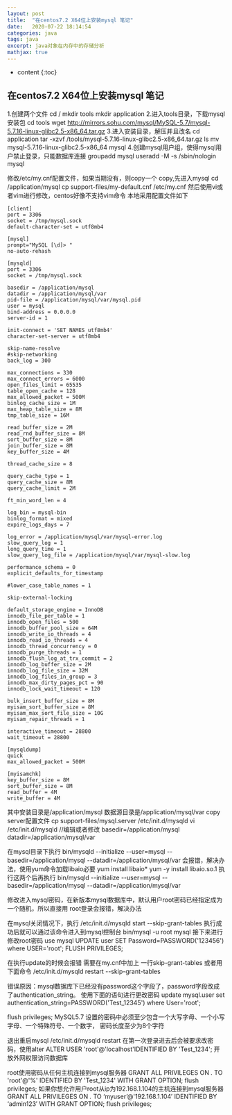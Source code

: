 ```yaml
---
layout: post
title:  "在centos7.2 X64位上安装mysql 笔记"
date:   2020-07-22 18:14:54
categories: java
tags: java
excerpt: java对象在内存中的存储分析
mathjax: true
---
```


* content
{:toc}

## 在centos7.2 X64位上安装mysql 笔记

1.创建两个文件
cd /
mkdir tools
mkdir application
2.进入tools目录，下载mysql安装包
cd tools
wget http://mirrors.sohu.com/mysql/MySQL-5.7/mysql-5.7.16-linux-glibc2.5-x86_64.tar.gz
3.进入安装目录，解压并且改名
cd application
tar -xzvf /tools/mysql-5.7.16-linux-glibc2.5-x86_64.tar.gz
ls
mv mysql-5.7.16-linux-glibc2.5-x86_64 mysql
4.创建mysql用户组，使得mysql用户禁止登录，只能数据库连接
groupadd mysql
useradd -M -s /sbin/nologin  mysql

修改/etc/my.cnf配置文件，如果当期没有，则copy一个
copy,先进入mysql
cd /application/mysql
cp support-files/my-default.cnf  /etc/my.cnf
然后使用vi或者vim进行修改，centos好像不支持vim命令
本地采用配置文件如下

```
[client]
port = 3306
socket = /tmp/mysql.sock
default-character-set = utf8mb4

[mysql]
prompt="MySQL [\d]> "
no-auto-rehash

[mysqld]
port = 3306
socket = /tmp/mysql.sock

basedir = /application/mysql
datadir = /application/mysql/var
pid-file = /application/mysql/var/mysql.pid
user = mysql
bind-address = 0.0.0.0
server-id = 1

init-connect = 'SET NAMES utf8mb4'
character-set-server = utf8mb4

skip-name-resolve
#skip-networking
back_log = 300

max_connections = 330
max_connect_errors = 6000
open_files_limit = 65535
table_open_cache = 128
max_allowed_packet = 500M
binlog_cache_size = 1M
max_heap_table_size = 8M
tmp_table_size = 16M

read_buffer_size = 2M
read_rnd_buffer_size = 8M
sort_buffer_size = 8M
join_buffer_size = 8M
key_buffer_size = 4M

thread_cache_size = 8

query_cache_type = 1
query_cache_size = 8M
query_cache_limit = 2M

ft_min_word_len = 4

log_bin = mysql-bin
binlog_format = mixed
expire_logs_days = 7

log_error = /application/mysql/var/mysql-error.log
slow_query_log = 1
long_query_time = 1
slow_query_log_file = /application/mysql/var/mysql-slow.log

performance_schema = 0
explicit_defaults_for_timestamp

#lower_case_table_names = 1

skip-external-locking

default_storage_engine = InnoDB
innodb_file_per_table = 1
innodb_open_files = 500
innodb_buffer_pool_size = 64M
innodb_write_io_threads = 4
innodb_read_io_threads = 4
innodb_thread_concurrency = 0
innodb_purge_threads = 1
innodb_flush_log_at_trx_commit = 2
innodb_log_buffer_size = 2M
innodb_log_file_size = 32M
innodb_log_files_in_group = 3
innodb_max_dirty_pages_pct = 90
innodb_lock_wait_timeout = 120

bulk_insert_buffer_size = 8M
myisam_sort_buffer_size = 8M
myisam_max_sort_file_size = 10G
myisam_repair_threads = 1

interactive_timeout = 28800
wait_timeout = 28800

[mysqldump]
quick
max_allowed_packet = 500M

[myisamchk]
key_buffer_size = 8M
sort_buffer_size = 8M
read_buffer = 4M
write_buffer = 4M
```

其中安装目录是/application/mysql 数据源目录是/application/mysql/var
copy server配置文件
cp support-files/mysql.server /etc/init.d/mysqld
vi /etc/init.d/mysqld   //编辑或者修改
basedir=/application/mysql 
datadir=/application/mysql/var

在mysql目录下执行
bin/mysqld --initialize --user=mysql --basedir=/application/mysql --datadir=/application/mysql/var
会报错，解决办法，使用yum命令加载libaio必要
yum install libaio*
yum -y install libaio.so.1
执行这两个后再执行
bin/mysqld --initialize --user=mysql --basedir=/application/mysql --datadir=/application/mysql/var


修改进入mysql密码，在新版本mysql数据库中，默认用户root密码已经指定成为一个随机，所以直接用
root登录会报错，解决办法

在mysql关闭情况下，执行
/etc/init.d/mysqld start --skip-grant-tables
执行成功后就可以通过该命令进入到mysql控制台
bin/mysql -u root mysql
接下来进行修改root密码
use mysql
UPDATE user SET Password=PASSWORD('123456') where USER='root';
FLUSH PRIVILEGES;


在执行update的时候会报错
需要在my.cnf中加上 一行skip-grant-tables 或者用下面命令
/etc/init.d/mysqld restart --skip-grant-tables

错误原因：mysql数据库下已经没有password这个字段了，password字段改成了authentication_string。
使用下面的语句进行更改密码
update mysql.user set authentication_string=PASSWORD('Test_12345') where User='root';

flush privileges;
MySQL5.7 设置的密码中必须至少包含一个大写字母、一个小写字母、一个特殊符号、一个数字，
密码长度至少为8个字符

退出重启mysql
/etc/init.d/mysqld restart
在第一次登录进去后会被要求改密码，使用alter
ALTER USER 'root'@'localhost'IDENTIFIED BY 'Test_1234';
开放外网权限访问数据库

root使用密码从任何主机连接到mysql服务器
GRANT ALL PRIVILEGES ON *.* TO 'root'@'%' IDENTIFIED BY 'Test_1234' WITH GRANT OPTION;
flush privileges;
如果你想允许用户root从ip为192.168.1.104的主机连接到mysql服务器
GRANT ALL PRIVILEGES ON *.* TO ‘myuser’@'192.168.1.104′ IDENTIFIED BY ‘admin123′  WITH GRANT OPTION;
flush privileges;